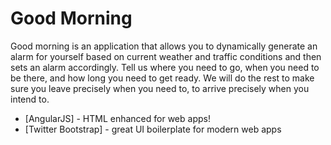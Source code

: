 # Good Morning

Good morning is an application that allows you to dynamically generate an alarm for yourself based on current weather and traffic conditions and then sets an alarm accordingly. Tell us where you need to go, when you need to be there, and how long you need to get ready. We will do the rest to make sure you leave precisely when you need to, to arrive precisely when you intend to. 


* [AngularJS] - HTML enhanced for web apps!
* [Twitter Bootstrap] - great UI boilerplate for modern web apps
